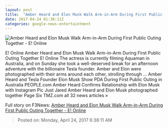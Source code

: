 ```yaml
---
layout: post
title:  "Amber Heard and Elon Musk Walk Arm-in-Arm During First Public Outing Together - E! Online"
date: 2017-04-24 01:38:11Z
categories: google-news-entertaintment
---
```


![Amber Heard and Elon Musk Walk Arm-in-Arm During First Public Outing Together - E! Online](http://akns-images.eonline.com/eol_images/Entire_Site/2017323/rs_600x600-170423175605-600.Amber-Heard-Elon-Musk-Australia.kg.042317.jpg?downsize=450:*&crop=450:350;left,top)

E! Online Amber Heard and Elon Musk Walk Arm-in-Arm During First Public Outing Together E! Online The actress is currently filming Aquaman in Australia, and on Sunday she took a well-deserved break for an afternoon adventure with the billionaire Tesla founder. Amber and Elon were photographed with their arms around each other, strolling through ... Amber Heard and Tesla Founder Elon Musk Show PDA During First Public Outing in Australia PEOPLE.com Amber Heard Confirms Relationship with Elon Musk with Instagram Pic Just Jared Amber Heard and Elon Musk photographed together Page Six TMZ.com all 32 news articles »


Full story on F3News: [Amber Heard and Elon Musk Walk Arm-in-Arm During First Public Outing Together - E! Online](http://www.f3nws.com/n/UgMjv)

> Posted on: Monday, April 24, 2017 6:38:11 AM
